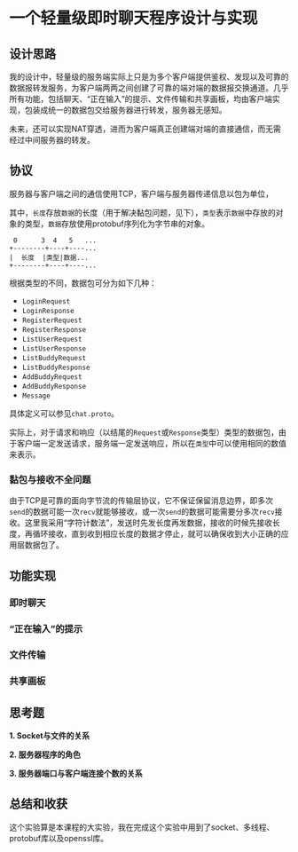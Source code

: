 # 一个轻量级即时聊天程序设计与实现

## 设计思路

我的设计中，轻量级的服务端实际上只是为多个客户端提供鉴权、发现以及可靠的数据报转发服务，为客户端两两之间创建了可靠的端对端的数据报交换通道。几乎所有功能，包括聊天、“正在输入”的提示、文件传输和共享画板，均由客户端实现，包装成统一的数据包交给服务器进行转发，服务器无感知。

未来，还可以实现NAT穿透，进而为客户端真正创建端对端的直接通信，而无需经过中间服务器的转发。

## 协议

服务器与客户端之间的通信使用TCP，客户端与服务器传递信息以包为单位，

其中，`长度`存放`数据`的长度（用于解决黏包问题，见下），`类型`表示`数据`中存放的对象的类型，`数据`存放使用protobuf序列化为字节串的对象。

```
 0      3  4   5   ...
+--------+----+----...
|  长度  |类型|数据...
+--------+----+----...
```

根据类型的不同，数据包可分为如下几种：

* `LoginRequest`
* `LoginResponse`
* `RegisterRequest`
* `RegisterResponse`
* `ListUserRequest`
* `ListUserResponse`
* `ListBuddyRequest`
* `ListBuddyResponse`
* `AddBuddyRequest`
* `AddBuddyResponse`
* `Message`

具体定义可以参见`chat.proto`。

实际上，对于请求和响应（以结尾的`Request`或`Response`类型）类型的数据包，由于客户端一定发送请求，服务端一定发送响应，所以在`类型`中可以使用相同的数值来表示。

### 黏包与接收不全问题

由于TCP是可靠的面向字节流的传输层协议，它不保证保留消息边界，即多次`send`的数据可能一次`recv`就能够接收，或一次`send`的数据可能需要分多次`recv`接收。这里我采用“字符计数法”，发送时先发长度再发数据，接收的时候先接收长度，再循环接收，直到收到相应长度的数据才停止，就可以确保收到大小正确的应用层数据包了。

## 功能实现

### 即时聊天

### “正在输入”的提示

### 文件传输

### 共享画板

## 思考题

**1. Socket与文件的关系**



**2. 服务器程序的角色**



**3. 服务器端口与客户端连接个数的关系**



## 总结和收获

这个实验算是本课程的大实验，我在完成这个实验中用到了socket、多线程、protobuf库以及openssl库。